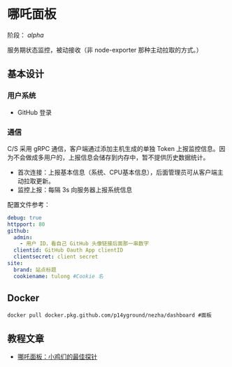 # 哪吒面板

阶段： *alpha*

服务期状态监控，被动接收（非 node-exporter 那种主动拉取的方式。）

## 基本设计

### 用户系统

- GitHub 登录

### 通信

C/S 采用 gRPC 通信，客户端通过添加主机生成的单独 Token 上报监控信息。因为不会做成多用户的，上报信息会储存到内存中，暂不提供历史数据统计。

- 首次连接：上报基本信息（系统、CPU基本信息），后面管理员可从客户端主动拉取更新。
- 监控上报：每隔 3s 向服务器上报系统信息

配置文件参考：

```yaml
debug: true
httpport: 80
github:
  admin:
    - 用户 ID，看自己 GitHub 头像链接后面那一串数字
  clientid: GitHub Oauth App clientID
  clientsecret: client secret
site:
  brand: 站点标题
  cookiename: tulong #Cookie 名
```

## Docker

```shell
docker pull docker.pkg.github.com/p14yground/nezha/dashboard #面板
```

## 教程文章

 - [哪吒面板：小鸡们的最佳探针](https://www.zhujizixun.com/2843.html)